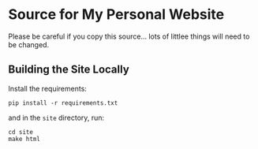 # Source for My Personal Website

Please be careful if you copy this source... lots of littlee things will need
to be changed.

## Building the Site Locally

Install the requirements:

```
pip install -r requirements.txt
```

and in the `site` directory, run:

```
cd site
make html
```
